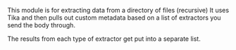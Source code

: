 This module is for extracting data from a directory of files (recursive) 
It uses Tika and then pulls out custom metadata based on a list of extractors you send the body through.

The results from each type of extractor get put into a separate list.  